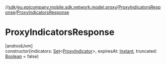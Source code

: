 //[sdk](../../../index.md)/[eu.epicompany.mobile.sdk.network.model.proxy](../index.md)/[ProxyIndicatorsResponse](index.md)/[ProxyIndicatorsResponse](-proxy-indicators-response.md)

# ProxyIndicatorsResponse

[androidJvm]\
constructor(indicators: [Set](https://kotlinlang.org/api/latest/jvm/stdlib/kotlin.collections/-set/index.html)&lt;[ProxyIndicator](../-proxy-indicator/index.md)&gt;, expiresAt: [Instant](https://developer.android.com/reference/kotlin/java/time/Instant.html), truncated: [Boolean](https://kotlinlang.org/api/latest/jvm/stdlib/kotlin/-boolean/index.html) = false)
